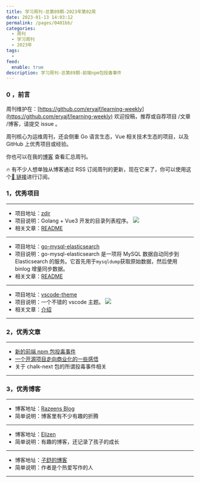 ```yaml
---
title: 学习周刊-总第89期-2023年第02周
date: 2023-01-13 14:03:12
permalink: /pages/0401bb/
categories:
  - 周刊
  - 学习周刊
  - 2023年
tags:
  -
feed:
  enable: true
description: 学习周刊-总第89期-前端npm包投毒事件
---
```


### 0 ，前言

周刊维护在：[https://github.com/eryajf/learning-weekly](https://github.com/eryajf/learning-weekly) 欢迎投稿，推荐或自荐项目 /文章 /博客，请提交 issue 。

周刊核心为运维周刊，还会侧重 Go 语言生态，Vue 相关技术生态的项目，以及 GitHub 上优秀项目或经验。

你也可以在我的[博客](http://fsvip.gitee.io/hexo-theme-fluid//learning-weekly/) 查看汇总周刊。

🔥 有不少人想单独从博客通过 RSS 订阅周刊的更新，现在它来了，你可以使用这个[🔗 链接](http://fsvip.gitee.io/hexo-theme-fluid//learning-weekly.xml)进行订阅。

### 1，优秀项目

---

- 项目地址：[zdir](https://github.com/helloxz/zdir)
- 项目说明：Golang + Vue3 开发的目录列表程序。
  ![](http://t.eryajf.net/imgs/2023/01/a7a24288f5098200.png)
- 相关文章：[README](https://github.com/helloxz/zdir#readme)

---

- 项目地址：[go-mysql-elasticsearch](https://github.com/go-mysql-org/go-mysql-elasticsearch)
- 项目说明：go-mysql-elasticsearch 是一项将 MySQL 数据自动同步到 Elasticsearch 的服务。它首先用于`mysqldump`获取原始数据，然后使用 binlog 增量同步数据。
- 相关文章：[README](https://github.com/go-mysql-org/go-mysql-elasticsearch#readme)

---

- 项目地址：[vscode-theme](https://github.com/moegi-design/vscode-theme)
- 项目说明：一个不错的 vscode 主题。
  ![](http://t.eryajf.net/imgs/2023/01/452b7165debe1cf5.png)
- 相关文章：[介绍](https://notes.ljl.li/making-vscode-moegi-theme/)

---

### 2，优秀文章

---

- [新的前端 npm 包投毒事件](https://v2ex.com/t/906834?p=3)
- [一个开源项目走向商业化的一些感悟](https://www.v2ex.com/t/711701?p=4)
- 关于 chalk-next 包的所谓投毒事件相关

---

### 3，优秀博客

---

- 博客地址：[Razeens Blog](https://razeen.me/)
- 简单说明：博客里有不少有趣的折腾

---

- 博客地址：[Elizen](https://elizen.me/)
- 简单说明：有趣的博客，还记录了孩子的成长

---

- 博客地址：[子舒的博客](https://zburu.com/)
- 简单说明：作者是个热爱写作的人

---
